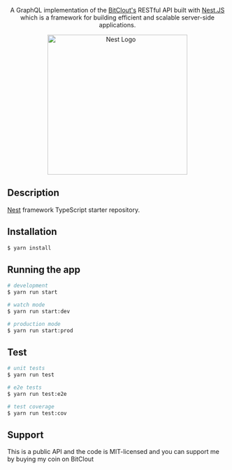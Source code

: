   <p align="center">
  A GraphQL implementation of the <a href="https://bitclout.com/" target="_blank">BitClout's</a> RESTful API built with <a href="http://nestjs.com/" target="_blank">Nest.JS</a> which is a framework for building efficient and scalable server-side applications.
  </p>

<p align="center">
  <a href="http://nestjs.com/" target="blank"><img src="https://nestjs.com/img/logo_text.svg" width="320" alt="Nest Logo" /></a>
</p>

[circleci-image]: https://img.shields.io/circleci/build/github/nestjs/nest/master?token=abc123def456
[circleci-url]: https://circleci.com/gh/nestjs/nest

## Description

[Nest](https://github.com/nestjs/nest) framework TypeScript starter repository.

## Installation

```bash
$ yarn install
```

## Running the app

```bash
# development
$ yarn run start

# watch mode
$ yarn run start:dev

# production mode
$ yarn run start:prod
```

## Test

```bash
# unit tests
$ yarn run test

# e2e tests
$ yarn run test:e2e

# test coverage
$ yarn run test:cov
```

## Support

This is a public API and the code is MIT-licensed and you can support me by buying my coin on BitClout <a href="https://bitclout.com/u/amrik" target="_blank"> </a>
